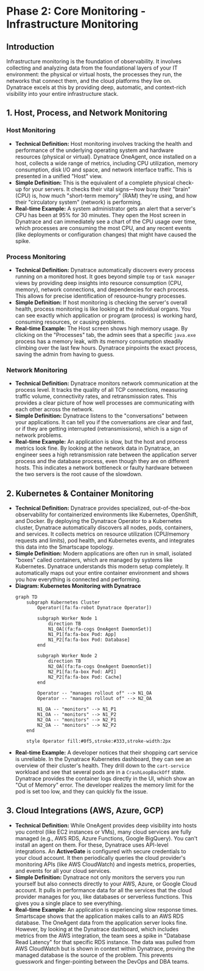 # Phase 2: Core Monitoring - Infrastructure Monitoring

## Introduction
Infrastructure monitoring is the foundation of observability. It involves collecting and analyzing data from the foundational layers of your IT environment: the physical or virtual hosts, the processes they run, the networks that connect them, and the cloud platforms they live on. Dynatrace excels at this by providing deep, automatic, and context-rich visibility into your entire infrastructure stack.

## 1. Host, Process, and Network Monitoring

### Host Monitoring
*   **Technical Definition:** Host monitoring involves tracking the health and performance of the underlying operating system and hardware resources (physical or virtual). Dynatrace OneAgent, once installed on a host, collects a wide range of metrics, including CPU utilization, memory consumption, disk I/O and space, and network interface traffic. This is presented in a unified "Host" view.
*   **Simple Definition:** This is the equivalent of a complete physical check-up for your servers. It checks their vital signs—how busy their "brain" (CPU) is, how much "short-term memory" (RAM) they're using, and how their "circulatory system" (network) is performing.
*   **Real-time Example:** A system administrator gets an alert that a server's CPU has been at 95% for 30 minutes. They open the Host screen in Dynatrace and can immediately see a chart of the CPU usage over time, which processes are consuming the most CPU, and any recent events (like deployments or configuration changes) that might have caused the spike.

### Process Monitoring
*   **Technical Definition:** Dynatrace automatically discovers every process running on a monitored host. It goes beyond simple `top` or `task manager` views by providing deep insights into resource consumption (CPU, memory), network connections, and dependencies for each process. This allows for precise identification of resource-hungry processes.
*   **Simple Definition:** If host monitoring is checking the server's overall health, process monitoring is like looking at the individual organs. You can see exactly which application or program (process) is working hard, consuming resources, or causing problems.
*   **Real-time Example:** The Host screen shows high memory usage. By clicking on the "Processes" tab, the admin sees that a specific `java.exe` process has a memory leak, with its memory consumption steadily climbing over the last few hours. Dynatrace pinpoints the exact process, saving the admin from having to guess.

### Network Monitoring
*   **Technical Definition:** Dynatrace monitors network communication at the process level. It tracks the quality of all TCP connections, measuring traffic volume, connectivity rates, and retransmission rates. This provides a clear picture of how well processes are communicating with each other across the network.
*   **Simple Definition:** Dynatrace listens to the "conversations" between your applications. It can tell you if the conversations are clear and fast, or if they are getting interrupted (retransmissions), which is a sign of network problems.
*   **Real-time Example:** An application is slow, but the host and process metrics look fine. By looking at the network data in Dynatrace, an engineer sees a high retransmission rate between the application server process and the database process, even though they are on different hosts. This indicates a network bottleneck or faulty hardware between the two servers is the root cause of the slowdown.

## 2. Kubernetes & Container Monitoring

*   **Technical Definition:** Dynatrace provides specialized, out-of-the-box observability for containerized environments like Kubernetes, OpenShift, and Docker. By deploying the Dynatrace Operator to a Kubernetes cluster, Dynatrace automatically discovers all nodes, pods, containers, and services. It collects metrics on resource utilization (CPU/memory requests and limits), pod health, and Kubernetes events, and integrates this data into the Smartscape topology.
*   **Simple Definition:** Modern applications are often run in small, isolated "boxes" called containers, which are managed by systems like Kubernetes. Dynatrace understands this modern setup completely. It automatically maps out your entire container environment and shows you how everything is connected and performing.
*   **Diagram: Kubernetes Monitoring with Dynatrace**
    ```mermaid
    graph TD
        subgraph Kubernetes Cluster
            Operator([fa:fa-robot Dynatrace Operator])

            subgraph Worker Node 1
                direction TB
                N1_OA[(fa:fa-cogs OneAgent DaemonSet)]
                N1_P1[fa:fa-box Pod: App]
                N1_P2[fa:fa-box Pod: Database]
            end

            subgraph Worker Node 2
                direction TB
                N2_OA[(fa:fa-cogs OneAgent DaemonSet)]
                N2_P1[fa:fa-box Pod: API]
                N2_P2[fa:fa-box Pod: Cache]
            end

            Operator -- "manages rollout of" --> N1_OA
            Operator -- "manages rollout of" --> N2_OA

            N1_OA -- "monitors" --> N1_P1
            N1_OA -- "monitors" --> N1_P2
            N2_OA -- "monitors" --> N2_P1
            N2_OA -- "monitors" --> N2_P2
        end

        style Operator fill:#0f5,stroke:#333,stroke-width:2px
    ```
*   **Real-time Example:** A developer notices that their shopping cart service is unreliable. In the Dynatrace Kubernetes dashboard, they can see an overview of their cluster's health. They drill down to the `cart-service` workload and see that several pods are in a `CrashLoopBackOff` state. Dynatrace provides the container logs directly in the UI, which show an "Out of Memory" error. The developer realizes the memory limit for the pod is set too low, and they can quickly fix the issue.

## 3. Cloud Integrations (AWS, Azure, GCP)

*   **Technical Definition:** While OneAgent provides deep visibility into hosts you control (like EC2 instances or VMs), many cloud services are fully managed (e.g., AWS RDS, Azure Functions, Google BigQuery). You can't install an agent on them. For these, Dynatrace uses API-level integrations. An **ActiveGate** is configured with secure credentials to your cloud account. It then periodically queries the cloud provider's monitoring APIs (like AWS CloudWatch) and ingests metrics, properties, and events for all your cloud services.
*   **Simple Definition:** Dynatrace not only monitors the servers you run yourself but also connects directly to your AWS, Azure, or Google Cloud account. It pulls in performance data for all the services that the cloud provider manages for you, like databases or serverless functions. This gives you a single place to see everything.
*   **Real-time Example:** An application is experiencing slow response times. Smartscape shows that the application makes calls to an AWS RDS database. The OneAgent data from the application server looks fine. However, by looking at the Dynatrace dashboard, which includes metrics from the AWS integration, the team sees a spike in "Database Read Latency" for that specific RDS instance. The data was pulled from AWS CloudWatch but is shown in context within Dynatrace, proving the managed database is the source of the problem. This prevents guesswork and finger-pointing between the DevOps and DBA teams.